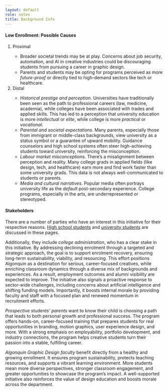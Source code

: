 ```yaml
---
layout: default
role: notes
title: Background Info
---
```

<h4>
	Low Enrollment: Possible Causes 
</h4>
<ol>
	<li>Proximal</li>
	<ul>
		<li>Broader societal trends may be at play. Concerns about job security, automation, and AI in creative industries could be discouraging students from pursuing a career in graphic design.</li>
		<li>Parents and students may be opting for programs perceived as more <em>future-proof</em> or directly tied to high-demand sectors like tech or healthcare.</li>
	</ul>
	<li>Distal</li>
	<ul>
		<li><em>Historical prestige and perception.</em> Universities have traditionally been seen as the path to professional careers (law, medicine, academia), while colleges have been associated with trades and applied skills. This has led to a perception that university education is more <em>intellectual</em> or <em>elite</em>, while college is more <em>practical</em> or <em>vocational</em>.</li>
		<li><em>Parental and societal expectations.</em> Many parents, especially those from immigrant or middle-class backgrounds, view university as a status symbol or a guarantee of upward mobility. Guidance counselors and high school systems often steer high-achieving students toward university, reinforcing the misconception.</li>
		<li><em>Labour market misconceptions.</em> There’s a misalignment between perception and reality. Many college grads in applied fields (like design, tech, and healthcare) earn more and find work faster than some university grads. This data is not always well-communicated to students or parents.</li>
		<li><em>Media and cultural narratives.</em> Popular media often portrays university life as the <em>default</em> post-secondary experience. College programs, especially in the arts, are underrepresented or stereotyped.</li>
	</ul>
</ol>
<h4>
	Stakeholders 
</h4>
<p>
	There are a number of parties who have an interest in this initiative for their respective reasons. <a href="highschool.html">High school students</a> and <a href="university.html">university students</a> are discussed in these pages. 
</p>
<p>
	Additionally, they include <em>college administration</em>, who has a clear stake in this initiative. By addressing declining enrolment through a targeted and strategic approach, the goal is to support enrolment recovery, ensuring long-term sustainability, viability, and resourcing. This effort positions Algonquin as a destination for serious, career-focused creatives, while enriching classroom dynamics through a diverse mix of backgrounds and experiences. As a result, employment outcomes and alumni visibility are expected to improve. The initiative also signals a proactive response to sector-wide challenges, including concerns about artificial intelligence and shifting funding models. Importantly, it boosts internal morale by providing faculty and staff with a focused plan and renewed momentum in recruitment efforts. 
</p>
<p>
	<em>Prospective students’ parents</em> want to know their child is choosing a path that leads to both personal growth and professional success. The program offers hands-on, career-focused training that prepares students for real opportunities in branding, motion graphics, user experience design, and more. With a strong emphasis on employability, portfolio development, and industry connections, the program helps creative students turn their passion into a stable, fulfilling career. 
</p>
<p>
	<em>Algonquin Graphic Design faculty</em> benefit directly from a healthy and growing enrollment. It ensures program sustainability, protects teaching resources, and supports a vibrant learning environment. More students mean more diverse perspectives, stronger classroom engagement, and greater opportunities to showcase the program’s impact. A well-supported initiative also reinforces the value of design education and boosts morale across the department. 
</p>
